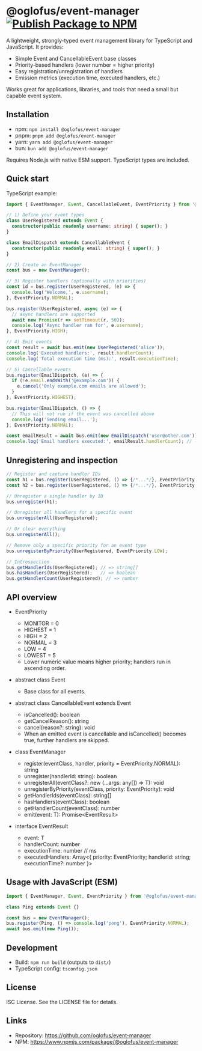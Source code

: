 # @oglofus/event-manager [![Publish Package to NPM](https://github.com/oglofus/event-manager/actions/workflows/release-package.yml/badge.svg)](https://github.com/oglofus/event-manager/actions/workflows/release-package.yml)

A lightweight, strongly-typed event management library for TypeScript and JavaScript. It provides:

- Simple Event and CancellableEvent base classes
- Priority-based handlers (lower number = higher priority)
- Easy registration/unregistration of handlers
- Emission metrics (execution time, executed handlers, etc.)

Works great for applications, libraries, and tools that need a small but capable event system.


## Installation

- npm: `npm install @oglofus/event-manager`
- pnpm: `pnpm add @oglofus/event-manager`
- yarn: `yarn add @oglofus/event-manager`
- bun: `bun add @oglofus/event-manager`

Requires Node.js with native ESM support. TypeScript types are included.


## Quick start

TypeScript example:

```ts
import { EventManager, Event, CancellableEvent, EventPriority } from '@oglofus/event-manager';

// 1) Define your event types
class UserRegistered extends Event {
  constructor(public readonly username: string) { super(); }
}

class EmailDispatch extends CancellableEvent {
  constructor(public readonly email: string) { super(); }
}

// 2) Create an EventManager
const bus = new EventManager();

// 3) Register handlers (optionally with priorities)
const id = bus.register(UserRegistered, (e) => {
  console.log('Welcome,', e.username);
}, EventPriority.NORMAL);

bus.register(UserRegistered, async (e) => {
  // async handlers are supported
  await new Promise(r => setTimeout(r, 50));
  console.log('Async handler ran for', e.username);
}, EventPriority.HIGH);

// 4) Emit events
const result = await bus.emit(new UserRegistered('alice'));
console.log('Executed handlers:', result.handlerCount);
console.log('Total execution time (ms):', result.executionTime);

// 5) Cancellable events
bus.register(EmailDispatch, (e) => {
  if (!e.email.endsWith('@example.com')) {
    e.cancel('Only example.com emails are allowed');
  }
}, EventPriority.HIGHEST);

bus.register(EmailDispatch, () => {
  // This will not run if the event was cancelled above
  console.log('Sending email...');
}, EventPriority.NORMAL);

const emailResult = await bus.emit(new EmailDispatch('user@other.com'));
console.log('Email handlers executed:', emailResult.handlerCount); // likely 1
```


## Unregistering and inspection

```ts
// Register and capture handler IDs
const h1 = bus.register(UserRegistered, () => {/*...*/}, EventPriority.NORMAL);
const h2 = bus.register(UserRegistered, () => {/*...*/}, EventPriority.LOW);

// Unregister a single handler by ID
bus.unregister(h1);

// Unregister all handlers for a specific event
bus.unregisterAll(UserRegistered);

// Or clear everything
bus.unregisterAll();

// Remove only a specific priority for an event type
bus.unregisterByPriority(UserRegistered, EventPriority.LOW);

// Introspection
bus.getHandlerIds(UserRegistered); // => string[]
bus.hasHandlers(UserRegistered);   // => boolean
bus.getHandlerCount(UserRegistered); // => number
```


## API overview

- EventPriority
  - MONITOR = 0
  - HIGHEST = 1
  - HIGH = 2
  - NORMAL = 3
  - LOW = 4
  - LOWEST = 5
  - Lower numeric value means higher priority; handlers run in ascending order.

- abstract class Event
  - Base class for all events.

- abstract class CancellableEvent extends Event
  - isCancelled(): boolean
  - getCancelReason(): string
  - cancel(reason?: string): void
  - When an emitted event is cancellable and isCancelled() becomes true, further handlers are skipped.

- class EventManager
  - register<T extends Event>(eventClass, handler, priority = EventPriority.NORMAL): string
  - unregister(handlerId: string): boolean
  - unregisterAll<T extends Event>(eventClass?: new (...args: any[]) => T): void
  - unregisterByPriority<T extends Event>(eventClass, priority: EventPriority): void
  - getHandlerIds<T extends Event>(eventClass): string[]
  - hasHandlers<T extends Event>(eventClass): boolean
  - getHandlerCount<T extends Event>(eventClass): number
  - emit<T extends Event>(event: T): Promise<EventResult<T>>

- interface EventResult<T extends Event>
  - event: T
  - handlerCount: number
  - executionTime: number // ms
  - executedHandlers: Array<{ priority: EventPriority; handlerId: string; executionTime?: number }>


## Usage with JavaScript (ESM)

```js
import { EventManager, Event, EventPriority } from '@oglofus/event-manager';

class Ping extends Event {}

const bus = new EventManager();
bus.register(Ping, () => console.log('pong'), EventPriority.NORMAL);
await bus.emit(new Ping());
```


## Development

- Build: `npm run build` (outputs to `dist/`)
- TypeScript config: `tsconfig.json`


## License

ISC License. See the LICENSE file for details.


## Links

- Repository: https://github.com/oglofus/event-manager
- NPM: https://www.npmjs.com/package/@oglofus/event-manager
